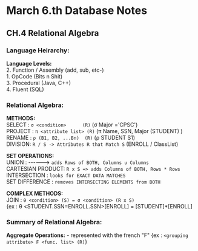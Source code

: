# March 6.th Database Notes #  
  
## CH.4 Relational Algebra ##  
  
### Language Heirarchy:  
**Language Levels:**  
    2. Function / Assembly (add, sub, etc-)  
    1. OpCode (Bits n Shit)  
    3. Procedural (Java, C++)  
    4. Fluent (SQL)  
  
### Relational Algebra:  
**METHODS:**  
    SELECT  : `σ <condition>      (R)` (σ Major ='CPSC')    
    PROJECT : `π <attribute list> (R)` (π Name, SSN, Major (STUDENT) )   
    RENAME  : `ρ (B1, B2, ...Bn)  (R)` (ρ STUDENT S1)   
    DIVISION: `R / S -> Attributes R that Match S` (ENROLL / ClassList)  
  
**SET OPERATIONS:**  
    UNION            : ------>  `adds Rows of BOTH, Columns ∪ Columns`  
    CARTESIAN PRODUCT: `R x S => adds Columns of BOTH, Rows * Rows`    
    INTERSECTION     : `looks for EXACT DATA MATCHES`  
    SET DIFFERENCE   : `removes INTERSECTING ELEMENTS from BOTH`  
  
**COMPLEX METHODS:**  
    JOIN    : `θ <condition> (S) = σ <condition> (R x S)`  
        {ex : θ <STUDENT.SSN=ENROLL.SSN>[ENROLL] = [STUDENT]*[ENROLL]  
  
### Summary of Relational Algebra:  
 **Aggregate Operations:**
    - represented with the french "F" 
        {ex : `<grouping attribute> F <func. list> (R)`}